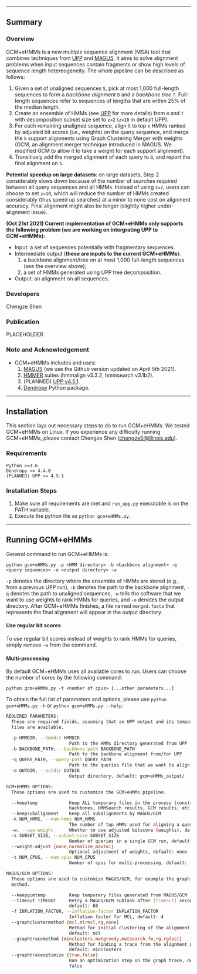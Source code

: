 -----------------------------
Summary
-----------------------------
### Overview
GCM+eHMMs is a new multiple sequence alignment (MSA) tool that combines techniques from [UPP](https://github.com/smirarab/sepp/blob/master/README.UPP.md) and [MAGUS](https://github.com/vlasmirnov/MAGUS). It aims to solve alignment problems when input sequences contain fragments or show high levels of sequence length hetereogeneity. The whole pipeline can be described as follows:
1. Given a set of unaligned sequences `S`, pick at most 1,000 full-length sequences to form a _backbone alignment_ `B` and a _backbone tree_ `T`. Full-length sequences refer to sequences of lengths that are within 25% of the median length.
2. Create an ensemble of HMMs (see [UPP](https://github.com/smirarab/sepp/blob/master/README.UPP.md) for more details) from `B` and `T` with decomposition subset size set to `z=2` (`z=10` in default UPP).
3. For each remaining unaligned sequence, align it to top `k` HMMs ranked by adjusted bit scores (i.e., weights) on the query sequence, and merge the `k` support alignments using Graph Clustering Merger with weights (GCM, an alignment merger technique introduced in MAGUS. We modified GCM to allow it to take a weight for each support alignment).
4. Transitively add the merged alignment of each query to `B`, and report the final alignment on `S`.

**Potential speedup on large datasets**: on large datasets, Step 2 considerably slows down because of the number of searches required between all query sequences and all HMMs. Instead of using `z=2`, users can choose to set `z=10`, which will reduce the number of HMMs created considerably (thus speed up searches) at a minor to none cost on alignment accuracy. Final alignment might also be longer (slightly higher under-alignment issue).

**(Oct 21st 2021) Current implementation of GCM+eHMMs only supports the following problem (we are working on intergrating UPP to GCM+eHMMs):**
* Input: a set of sequences potentially with fragmentary sequences.
* Intermediate output (**these are inputs to the current GCM+eHMMs**):
    1. a backbone alignment/tree on at most 1,000 full-length sequences (see the overview above);
    2. a set of HMMs generated using UPP tree decomposition.
* Output: an alignment on all sequences.

### Developers
Chengze Shen

### Publication
PLACEHOLDER

### Note and Acknowledgement
- GCM+eHMMs includes and uses:
    1. [MAGUS](https://github.com/vlasmirnov/MAGUS) (we use the Github version updated on April 5th 2021).
    2. [HMMER](http://hmmer.org/) suites (hmmalign v3.3.2, hmmsearch v3.1b2).
    3. (PLANNED) [UPP v4.5.1](https://github.com/smirarab/sepp/blob/master/README.UPP.md).
    4. [Dendropy](https://dendropy.org/) Python package.

---------------------------
Installation
---------------------------
This section lays out necessary steps to do to run GCM+eHMMs. We tested GCM+eHMMs on Linux. If you experience any difficulty running GCM+eHMMs, please contact Chengze Shen (chengze5@illinois.edu).

### Requirements
```
Python >=3.6
Dendropy >= 4.4.0
(PLANNED) UPP >= 4.5.1
```

### Installation Steps
1. Make sure all requirements are met and `run_upp.py` executable is on the PATH variable.
2. Execute the python file as `python gcm+eHMMs.py`.

----------------------------
Running GCM+eHMMs
----------------------------
General command to run GCM+eHMMs is:
```
python gcm+eHMMs.py -p <HMM directory> -b <backbone alignment> -q <query sequences> -o <output directory> -w
```
`-p` denotes the directory where the ensemble of HMMs are stored (e.g., from a previous UPP run), `-b` denotes the path to the backbone alignment, `-q` denotes the path to unaligned sequences, `-w` tells the software that we want to use weights to rank HMMs for queries, and `-o` denotes the output directory. After GCM+eHMMs finishes, a file named `merged.fasta` that represents the final alignment will appear in the output directory.

#### Use regular bit scores
To use regular bit scores instead of weights to rank HMMs for queries, simply remove `-w` from the command.

#### Multi-processing
By default GCM+eHMMs uses all available cores to run. Users can choose the number of cores by the following command:
```
python gcm+eHMMs.py -t <number of cpus> [...other parameters...]
```


To obtain the full list of parameters and options, please use `python gcm+eHMMs.py -h` or `python gcm+eHMMs.py --help`:
```bash
REQUIRED PARAMETERS:
  These are required fields, assuming that an UPP output and its temporary
  files are available.

  -p HMMDIR, --hmmdir HMMDIR
                        Path to the HMMs directory generated from UPP
  -b BACKBONE_PATH, --backbone-path BACKBONE_PATH
                        Path to the backbone alignment from/for UPP
  -q QUERY_PATH, --query-path QUERY_PATH
                        Path to the queries file that we want to align
  -o OUTDIR, --outdir OUTDIR
                        Output directory, default: gcm+eHMMs_output/

GCM+EHMMS OPTIONS:
  These options are used to customize the GCM+eHMMs pipeline.

  --keeptemp            Keep ALL temporary files in the process (constraints,
                        backbones, HMMSearch results, GCM results, etc.)
  --keepsubalignment    Keep all subalignments by MAGUS/GCM
  -k NUM_HMMS, --num-hmms NUM_HMMS
                        The number of top HMMs used for aligning a query
  -w, --use-weight      Whether to use adjusted bitscore (weights), default: 0
  -s SUBSET_SIZE, --subset-size SUBSET_SIZE
                        Number of queries in a single GCM run, default: 1
  --weight-adjust {none,normalize,maxto1}
                        Optional adjustment of weights, default: none
  -t NUM_CPUS, --num-cpus NUM_CPUS
                        Number of cpus for multi-processing, default: -1 (all)

MAGUS/GCM OPTIONS:
  These options are used to customize MAGUS/GCM, for example the graph trace
  method.

  --keepgcmtemp         Keep temporary files generated from MAGUS/GCM
  --timeout TIMEOUT     Retry a MAGUS/GCM subtask after [timeout] seconds,
                        default: 60
  -f INFLATION_FACTOR, --inflation-factor INFLATION_FACTOR
                        Inflation factor for MCL, default: 4
  --graphclustermethod {mcl,mlrmcl,rg,none}
                        Method for initial clustering of the alignment graph,
                        default: mcl
  --graphtracemethod {minclusters,mwtgreedy,mwtsearch,fm,rg,rgfast}
                        Method for finding a trace from the alignment graph,
                        default: minclusters
  --graphtraceoptimize {true,false}
                        Run an optimization step on the graph trace, default:
                        false
```
